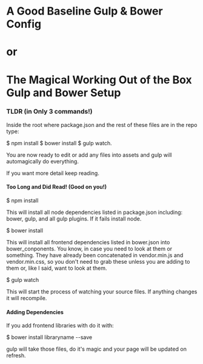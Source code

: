 # A Good Baseline Gulp & Bower Config 

# or 

The Magical Working Out of the Box Gulp and Bower Setup
=======================================================

### TLDR (in Only 3 commands!)

Inside the root where package.json and the rest of these files are in the repo type: 

$ npm install
$ bower install
$ gulp watch.

You are now ready to edit or add any files into assets and gulp will automagically do everything. 

If you want more detail keep reading.


#### Too Long and Did Read! (Good on you!)

$ npm install

This will install all node dependencies listed in package.json including: bower, gulp, and all gulp plugins. If it fails install node.

$ bower install

This will install all frontend dependencies listed in bower.json into bower_conponents. You know, in case you need to look at them or something. They have already been concatenated in vendor.min.js and vendor.min.css, so you don't need to grab these unless you are adding to them or, like I said, want to look at them.

$ gulp watch

This will start the process of watching your source files. If anything changes it will recompile. 

#### Adding Dependencies 

If you add frontend libraries with do it with: 

$ bower install libraryname --save 

gulp will take those files, do it's magic and your page will be updated on refresh. 
